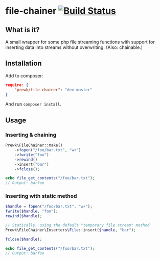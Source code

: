 file-chainer [![Build Status](https://travis-ci.org/prewk/file-chainer.svg?branch=master)](https://travis-ci.org/prewk/file-chainer)
============
## What is it?
A small wrapper for some php file streaming functions with support for inserting data into streams without overwriting. (Also: chainable.)

## Installation
Add to composer:

````json
require: {
    "prewk/file-chainer": "dev-master"
}
````

And run `composer install`.

## Usage

### Inserting & chaining

````php
Prewk\FileChainer::make()
    ->fopen("/foo/bar.txt", "w+")
    ->fwrite("foo")
    ->rewind()
    ->insert("bar")
    ->fclose();

echo file_get_contents("/foo/bar.txt");
// Output: barfoo
````

### Inserting with static method
````php
$handle = fopen("/foo/bar.txt", "w+");
fwrite($handle, "foo");
rewind($handle);

// Statically, using the default "temporary file stream" method
Prewk\FileChainer\Inserters\File::insert($handle, "bar");

fclose($handle);

echo file_get_contents("/foo/bar.txt");
// Output: barfoo
````
